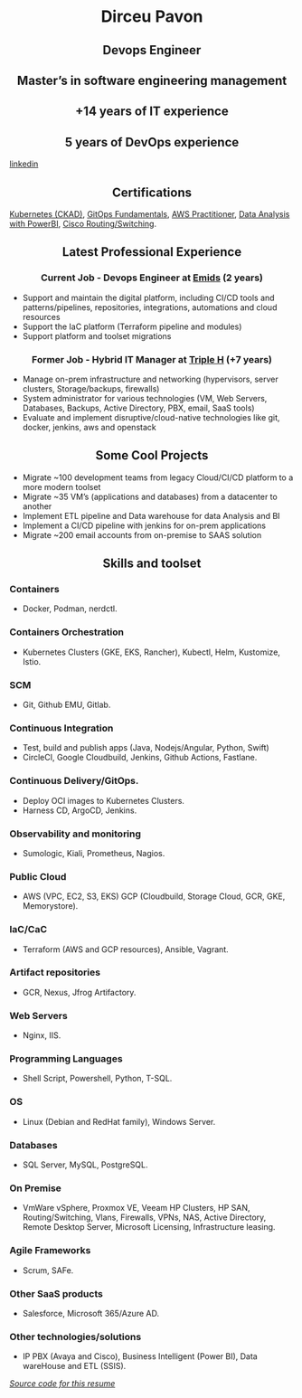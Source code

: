 # <center> Dirceu Pavon </center>
## <center> Devops Engineer </center>
## <center> Master’s in software engineering management </center>
## <center> +14 years of IT experience </center>
## <center> 5 years of DevOps experience </center>
[linkedin](https://www.linkedin.com/in/dirceu-pav%C3%B3n-2779aa8a)
## <center> Certifications </center>
[Kubernetes (CKAD)](https://www.credly.com/badges/e1269fba-3c0d-432f-9871-be5019470847/public_url), [GitOps Fundamentals](https://drive.google.com/file/d/19-gZ34ZR9-XonpMeCxFci_kgUvfVthME/view?usp=sharing), [AWS Practitioner](https://www.credly.com/badges/8e8d535b-779b-4fa1-be89-21ee64e1fc7d/public_url), [Data Analysis with PowerBI](https://www.credly.com/badges/d23e1911-c28d-45da-a60e-6856fe31024b/public_url), [Cisco Routing/Switching](https://cp.certmetrics.com/cisco/en/public/verify/credential/406084172514COYI).
## <center> Latest Professional Experience </center>
### <center> Current Job - Devops Engineer at [Emids](https://www.linkedin.com/company/emids) (2 years) </center>
- Support and maintain the digital platform, including CI/CD tools and
patterns/pipelines, repositories, integrations, automations and cloud resources
- Support the IaC platform (Terraform pipeline and modules)
- Support platform and toolset migrations
### <center> Former Job - Hybrid IT Manager at [Triple H](https://www.linkedin.com/company/triple-h-produce-usa) (+7 years) </center>
- Manage on-prem infrastructure and networking (hypervisors, server clusters, Storage/backups, firewalls)
- System administrator for various technologies (VM, Web Servers, Databases, Backups, Active Directory, PBX, email, SaaS tools)
- Evaluate and implement disruptive/cloud-native technologies like git, docker,
jenkins, aws and openstack

## <center> Some Cool Projects </center>
- Migrate ~100 development teams from legacy Cloud/CI/CD platform to a more modern toolset
- Migrate ~35 VM’s (applications and databases) from a datacenter to another
- Implement ETL pipeline and Data warehouse for data Analysis and BI
- Implement a CI/CD pipeline with jenkins for on-prem applications
- Migrate ~200 email accounts from on-premise to SAAS solution

## <center> Skills and toolset </center>
### Containers
- Docker, Podman, nerdctl.
### Containers Orchestration
- Kubernetes Clusters (GKE, EKS, Rancher), Kubectl, Helm, Kustomize, Istio.
### SCM
- Git, Github EMU, Gitlab.
### Continuous Integration
- Test, build and publish apps (Java, Nodejs/Angular, Python, Swift)
- CircleCI, Google Cloudbuild, Jenkins, Github Actions, Fastlane.
### Continuous Delivery/GitOps.
- Deploy OCI images to Kubernetes Clusters.
- Harness CD, ArgoCD, Jenkins.
### Observability and monitoring
- Sumologic, Kiali, Prometheus, Nagios.
### Public Cloud
- AWS (VPC, EC2, S3, EKS) GCP (Cloudbuild, Storage Cloud, GCR, GKE, Memorystore).
### IaC/CaC
- Terraform (AWS and GCP resources), Ansible, Vagrant.
### Artifact repositories
- GCR, Nexus, Jfrog Artifactory.
### Web Servers
- Nginx, IIS.
### Programming Languages
- Shell Script, Powershell, Python, T-SQL.
### OS
- Linux (Debian and RedHat family), Windows Server.
### Databases
- SQL Server, MySQL, PostgreSQL.
### On Premise
- VmWare vSphere, Proxmox VE, Veeam HP Clusters, HP SAN, Routing/Switching, Vlans, Firewalls, VPNs, NAS, Active Directory, Remote Desktop Server, Microsoft Licensing, Infrastructure leasing.
### Agile Frameworks
- Scrum, SAFe.
### Other SaaS products
- Salesforce, Microsoft 365/Azure AD.
### Other technologies/solutions
- IP PBX (Avaya and Cisco), Business Intelligent (Power BI), Data wareHouse and ETL (SSIS).

*[Source code for this resume](https://github.com/dirceubb/resume)*
